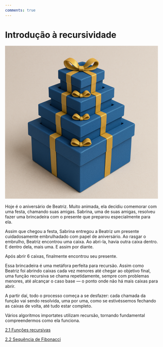 ```yaml
---
comments: true
---
```


# **Introdução à recursividade**

![Recursividade](recursividade.assets/recursividade.png)

Hoje é o aniversário de Beatriz. Muito animada, ela decidiu comemorar com uma festa, chamando suas amigas. Sabrina, uma de suas amigas, resolveu fazer uma brincadeira com o presente que preparou especialmente para ela.

Assim que chegou a festa, Sabrina entregou a Beatriz um presente cuidadosamente embrulhadado com papel de aniversário. Ao rasgar o embrulho, Beatriz encontrou uma caixa. Ao abri-la, havia outra caixa dentro. E dentro dela, mais uma. E assim por diante.

Após abrir 6 caixas, finalmente encontrou seu presente.

Essa brincadeira é uma metáfora perfeita para recursão. Assim como Beatriz foi abrindo caixas cada vez menores até chegar ao objetivo final, uma função recursiva se chama repetidamente, sempre com problemas menores, até alcançar o caso base — o ponto onde não há mais caixas para abrir.

A partir daí, todo o processo começa a se desfazer:
cada chamada da função vai sendo resolvida, uma por uma, como se estivéssemos fechando as caixas de volta, até tudo estar completo.

Vários algoritmos importates utilizam recursão, tornando fundamental compreendermos como ela funciona.

[2.1 Funções recursivas](../recursividade/funcoes-recursivas.md)

[2.2 Sequência de Fibonacci](../recursividade/fibonacci.md)